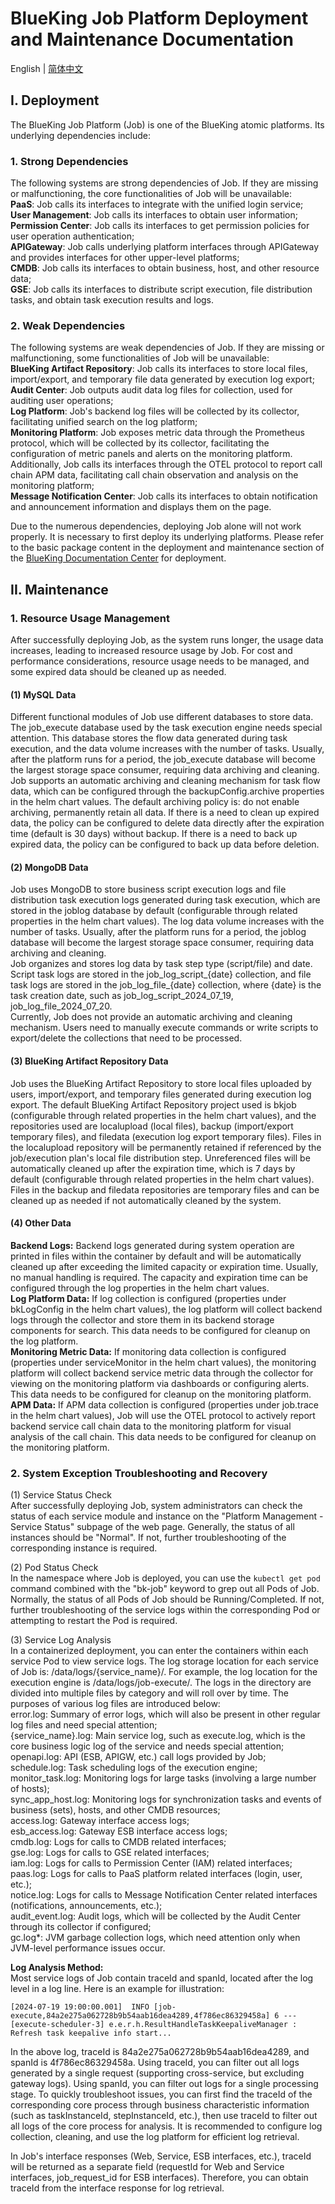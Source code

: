 # BlueKing Job Platform Deployment and Maintenance Documentation

English | [简体中文](operation.md)

## I. Deployment
The BlueKing Job Platform (Job) is one of the BlueKing atomic platforms. Its underlying dependencies include:

### 1. Strong Dependencies
The following systems are strong dependencies of Job. If they are missing or malfunctioning, the core functionalities of Job will be unavailable:  
**PaaS**: Job calls its interfaces to integrate with the unified login service;  
**User Management**: Job calls its interfaces to obtain user information;  
**Permission Center**: Job calls its interfaces to get permission policies for user operation authentication;  
**APIGateway**: Job calls underlying platform interfaces through APIGateway and provides interfaces for other upper-level platforms;  
**CMDB**: Job calls its interfaces to obtain business, host, and other resource data;  
**GSE**: Job calls its interfaces to distribute script execution, file distribution tasks, and obtain task execution results and logs.  

### 2. Weak Dependencies
The following systems are weak dependencies of Job. If they are missing or malfunctioning, some functionalities of Job will be unavailable:  
**BlueKing Artifact Repository**: Job calls its interfaces to store local files, import/export, and temporary file data generated by execution log export;  
**Audit Center**: Job outputs audit data log files for collection, used for auditing user operations;  
**Log Platform**: Job's backend log files will be collected by its collector, facilitating unified search on the log platform;  
**Monitoring Platform**: Job exposes metric data through the Prometheus protocol, which will be collected by its collector, facilitating the configuration of metric panels and alerts on the monitoring platform. Additionally, Job calls its interfaces through the OTEL protocol to report call chain APM data, facilitating call chain observation and analysis on the monitoring platform;  
**Message Notification Center**: Job calls its interfaces to obtain notification and announcement information and displays them on the page.  

Due to the numerous dependencies, deploying Job alone will not work properly. It is necessary to first deploy its underlying platforms. Please refer to the basic package content in the deployment and maintenance section of the [BlueKing Documentation Center](https://bk.tencent.com/docs/) for deployment.  

## II. Maintenance
### 1. Resource Usage Management
After successfully deploying Job, as the system runs longer, the usage data increases, leading to increased resource usage by Job. For cost and performance considerations, resource usage needs to be managed, and some expired data should be cleaned up as needed.  

#### (1) MySQL Data
Different functional modules of Job use different databases to store data. The job_execute database used by the task execution engine needs special attention. This database stores the flow data generated during task execution, and the data volume increases with the number of tasks. Usually, after the platform runs for a period, the job_execute database will become the largest storage space consumer, requiring data archiving and cleaning.  
Job supports an automatic archiving and cleaning mechanism for task flow data, which can be configured through the backupConfig.archive properties in the helm chart values. The default archiving policy is: do not enable archiving, permanently retain all data. If there is a need to clean up expired data, the policy can be configured to delete data directly after the expiration time (default is 30 days) without backup. If there is a need to back up expired data, the policy can be configured to back up data before deletion.  

#### (2) MongoDB Data
Job uses MongoDB to store business script execution logs and file distribution task execution logs generated during task execution, which are stored in the joblog database by default (configurable through related properties in the helm chart values). The log data volume increases with the number of tasks. Usually, after the platform runs for a period, the joblog database will become the largest storage space consumer, requiring data archiving and cleaning.  
Job organizes and stores log data by task step type (script/file) and date. Script task logs are stored in the job_log_script_{date} collection, and file task logs are stored in the job_log_file_{date} collection, where {date} is the task creation date, such as job_log_script_2024_07_19, job_log_file_2024_07_20.  
Currently, Job does not provide an automatic archiving and cleaning mechanism. Users need to manually execute commands or write scripts to export/delete the collections that need to be processed.  

#### (3) BlueKing Artifact Repository Data
Job uses the BlueKing Artifact Repository to store local files uploaded by users, import/export, and temporary files generated during execution log export. The default BlueKing Artifact Repository project used is bkjob (configurable through related properties in the helm chart values), and the repositories used are localupload (local files), backup (import/export temporary files), and filedata (execution log export temporary files). Files in the localupload repository will be permanently retained if referenced by the job/execution plan's local file distribution step. Unreferenced files will be automatically cleaned up after the expiration time, which is 7 days by default (configurable through related properties in the helm chart values). Files in the backup and filedata repositories are temporary files and can be cleaned up as needed if not automatically cleaned by the system.  

#### (4) Other Data
**Backend Logs:** Backend logs generated during system operation are printed in files within the container by default and will be automatically cleaned up after exceeding the limited capacity or expiration time. Usually, no manual handling is required. The capacity and expiration time can be configured through the log properties in the helm chart values.  
**Log Platform Data:** If log collection is configured (properties under bkLogConfig in the helm chart values), the log platform will collect backend logs through the collector and store them in its backend storage components for search. This data needs to be configured for cleanup on the log platform.  
**Monitoring Metric Data:** If monitoring data collection is configured (properties under serviceMonitor in the helm chart values), the monitoring platform will collect backend service metric data through the collector for viewing on the monitoring platform via dashboards or configuring alerts. This data needs to be configured for cleanup on the monitoring platform.  
**APM Data:** If APM data collection is configured (properties under job.trace in the helm chart values), Job will use the OTEL protocol to actively report backend service call chain data to the monitoring platform for visual analysis of the call chain. This data needs to be configured for cleanup on the monitoring platform.  

### 2. System Exception Troubleshooting and Recovery
(1) Service Status Check  
After successfully deploying Job, system administrators can check the status of each service module and instance on the "Platform Management - Service Status" subpage of the web page. Generally, the status of all instances should be "Normal". If not, further troubleshooting of the corresponding instance is required.  

(2) Pod Status Check  
In the namespace where Job is deployed, you can use the `kubectl get pod` command combined with the "bk-job" keyword to grep out all Pods of Job. Normally, the status of all Pods of Job should be Running/Completed. If not, further troubleshooting of the service logs within the corresponding Pod or attempting to restart the Pod is required.  

(3) Service Log Analysis  
In a containerized deployment, you can enter the containers within each service Pod to view service logs. The log storage location for each service of Job is: /data/logs/{service_name}/. For example, the log location for the execution engine is /data/logs/job-execute/. The logs in the directory are divided into multiple files by category and will roll over by time. The purposes of various log files are introduced below:  
error.log: Summary of error logs, which will also be present in other regular log files and need special attention;  
{service_name}.log: Main service log, such as execute.log, which is the core business logic log of the service and needs special attention;  
openapi.log: API (ESB, APIGW, etc.) call logs provided by Job;  
schedule.log: Task scheduling logs of the execution engine;  
monitor_task.log: Monitoring logs for large tasks (involving a large number of hosts);  
sync_app_host.log: Monitoring logs for synchronization tasks and events of business (sets), hosts, and other CMDB resources;  
access.log: Gateway interface access logs;  
esb_access.log: Gateway ESB interface access logs;  
cmdb.log: Logs for calls to CMDB related interfaces;  
gse.log: Logs for calls to GSE related interfaces;  
iam.log: Logs for calls to Permission Center (IAM) related interfaces;  
paas.log: Logs for calls to PaaS platform related interfaces (login, user, etc.);  
notice.log: Logs for calls to Message Notification Center related interfaces (notifications, announcements, etc.);  
audit_event.log: Audit logs, which will be collected by the Audit Center through its collector if configured;  
gc.log*: JVM garbage collection logs, which need attention only when JVM-level performance issues occur.  

**Log Analysis Method:**  
Most service logs of Job contain traceId and spanId, located after the log level in a log line. Here is an example for illustration:  
```shell
[2024-07-19 19:00:00.001]  INFO [job-execute,84a2e275a062728b9b54aab16dea4289,4f786ec86329458a] 6 --- [execute-scheduler-3] e.e.r.h.ResultHandleTaskKeepaliveManager : Refresh task keepalive info start...
```
In the above log, traceId is 84a2e275a062728b9b54aab16dea4289, and spanId is 4f786ec86329458a. Using traceId, you can filter out all logs generated by a single request (supporting cross-service, but excluding gateway logs). Using spanId, you can filter out logs for a single processing stage. To quickly troubleshoot issues, you can first find the traceId of the corresponding core process through business characteristic information (such as taskInstanceId, stepInstanceId, etc.), then use traceId to filter out all logs of the core process for analysis. It is recommended to configure log collection, cleaning, and use the log platform for efficient log retrieval.  

In Job's interface responses (Web, Service, ESB interfaces, etc.), traceId will be returned as a separate field (requestId for Web and Service interfaces, job_request_id for ESB interfaces). Therefore, you can obtain traceId from the interface response for log retrieval.  
